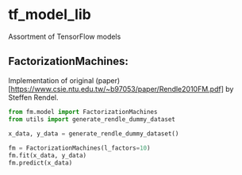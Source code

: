 # tf_model_lib
Assortment of TensorFlow models

FactorizationMachines:
----------------------
Implementation of original (paper)[https://www.csie.ntu.edu.tw/~b97053/paper/Rendle2010FM.pdf] by Steffen Rendel.
```python
from fm.model import FactorizationMachines
from utils import generate_rendle_dummy_dataset

x_data, y_data = generate_rendle_dummy_dataset()
  
fm = FactorizationMachines(l_factors=10)
fm.fit(x_data, y_data)
fm.predict(x_data)
```
